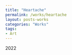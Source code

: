 ```yaml
---
title: "Heartache"
permalink: /works/heartache
layout: posts-works
categories: "Works"
tags:
- Art
---
```

2022